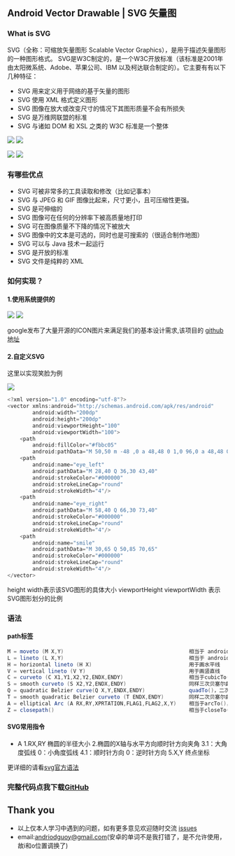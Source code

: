 ## Android Vector Drawable | SVG 矢量图

### What is SVG

SVG（全称：可缩放矢量图形 Scalable Vector Graphics），是用于描述矢量图形的一种图形格式。
SVG是W3C制定的，是一个W3C开放标准（该标准是2001年由太阳微系统、Adobe、苹果公司、IBM 以及柯达联合制定的）。它主要有有以下几种特征：
- SVG 用来定义用于网络的基于矢量的图形
- SVG 使用 XML 格式定义图形
- SVG 图像在放大或改变尺寸的情况下其图形质量不会有所损失
- SVG 是万维网联盟的标准
- SVG 与诸如 DOM 和 XSL 之类的 W3C 标准是一个整体

![](https://github.com/CoderGuoy/AndroidNote/blob/master/screenshots/vector_smile.png)
![](https://github.com/CoderGuoy/AndroidNote/blob/master/screenshots/vector_sad.png)

![](https://github.com/CoderGuoy/AndroidNote/blob/master/screenshots/vector_heart_empty.png)
![](https://github.com/CoderGuoy/AndroidNote/blob/master/screenshots/vector_heart.png)

### 有哪些优点

- SVG 可被非常多的工具读取和修改（比如记事本）
- SVG 与 JPEG 和 GIF 图像比起来，尺寸更小，且可压缩性更强。
- SVG 是可伸缩的
- SVG 图像可在任何的分辨率下被高质量地打印
- SVG 可在图像质量不下降的情况下被放大
- SVG 图像中的文本是可选的，同时也是可搜索的（很适合制作地图）
- SVG 可以与 Java 技术一起运行
- SVG 是开放的标准
- SVG 文件是纯粹的 XML

###  如何实现？

####  1.使用系统提供的

![](https://github.com/CoderGuoy/AndroidNote/blob/master/screenshots/vector_asset1.jpg)
![](https://github.com/CoderGuoy/AndroidNote/blob/master/screenshots/vector_asset2.jpg)

google发布了大量开源的ICON图片来满足我们的基本设计需求,该项目的 [github地址](https://github.com/google/material-design-icons)

####  2.自定义SVG

这里以实现笑脸为例

![](https://github.com/CoderGuoy/AndroidNote/blob/master/screenshots/vector_smile.png)

```java
<?xml version="1.0" encoding="utf-8"?>
<vector xmlns:android="http://schemas.android.com/apk/res/android"
        android:width="200dp"
        android:height="200dp"
        android:viewportHeight="100"
        android:viewportWidth="100">
    <path
        android:fillColor="#fbbc05"
        android:pathData="M 50,50 m -48 ,0 a 48,48 0 1,0 96,0 a 48,48 0 1,0 -96,0"/>
    <path
        android:name="eye_left"
        android:pathData="M 28,40 Q 36,30 43,40"
        android:strokeColor="#000000"
        android:strokeLineCap="round"
        android:strokeWidth="4"/>
    <path
        android:name="eye_right"
        android:pathData="M 58,40 Q 66,30 73,40"
        android:strokeColor="#000000"
        android:strokeLineCap="round"
        android:strokeWidth="4"/>
    <path
        android:name="smile"
        android:pathData="M 30,65 Q 50,85 70,65"
        android:strokeColor="#000000"
        android:strokeLineCap="round"
        android:strokeWidth="4"/>
</vector>
```
height width表示该SVG图形的具体大小
viewportHeight viewportWidth 表示SVG图形划分的比例

### 语法

####  path标签

```java
M = moveto (M X,Y)                                        相当于 android Path 里的moveTo(),用于移动起始点  
L = lineto (L X,Y)                                        相当于 android Path 里的lineTo()，用于画线  
H = horizontal lineto (H X)                               用于画水平线  
V = vertical lineto (V Y)                                 用于画竖直线  
C = curveto (C X1,Y1,X2,Y2,ENDX,ENDY)                     相当于cubicTo(),三次贝塞尔曲线  
S = smooth curveto (S X2,Y2,ENDX,ENDY)                    同样三次贝塞尔曲线，更平滑  
Q = quadratic Belzier curve(Q X,Y,ENDX,ENDY)              quadTo()，二次贝塞尔曲线  
T = smooth quadratic Belzier curveto (T ENDX,ENDY)        同样二次贝塞尔曲线，更平滑  
A = elliptical Arc (A RX,RY,XPRTATION,FLAG1,FLAG2,X,Y)    相当于arcTo()，用于画弧  
Z = closepath()                                           相当于closeTo(),关闭path
```

####  SVG常用指令

- A
1.RX,RY 椭圆的半径大小
2.椭圆的X轴与水平方向顺时针方向夹角
3.1：大角度弧线 0：小角度弧线
4.1：顺时针方向 0：逆时针方向
5.X,Y 终点坐标

更详细的请看[svg官方语法](http://www.w3school.com.cn/svg/)

### 完整代码点我下载[GitHub](https://github.com/CoderGuoy/Coder)

## Thank you

- 以上仅本人学习中遇到的问题，如有更多意见欢迎随时交流 [issues](https://github.com/CoderGuoy/MetalDesign/issues/1)
- email:andriodguoy@gmail.com(安卓的单词不是我打错了，是不允许使用，故i和o位置调换了)
